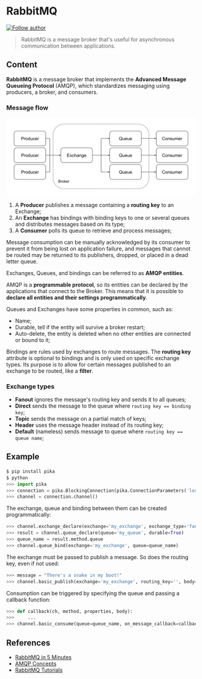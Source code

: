 # RabbitMQ
[![Follow author](https://img.shields.io/static/v1?style=flat&color=blue&label=note%20by&message=umluizlima)](https://github.com/umluizlima)
> RabbitMQ is a message broker that's useful for asynchronous communication between applications.

## Content

**RabbitMQ** is a message broker that implements the **Advanced Message Queueing Protocol** (AMQP), which standardizes messaging using producers, a broker, and consumers.

### Message flow

![RabbitMQ](./rabbitmq.svg)

1. A **Producer** publishes a message containing a **routing key** to an Exchange;
2. An **Exchange** has bindings with binding keys to one or several queues and distributes messages based on its type;
3. A **Consumer** polls its queue to retrieve and process messages;

Message consumption can be manually acknowledged by its consumer to prevent it from being lost on application failure, and messages that cannot be routed may be returned to its publishers, dropped, or placed in a dead letter queue.

Exchanges, Queues, and bindings can be referred to as **AMQP entities**.

AMQP is a **programmable protocol**, so its entities can be declared by the applications that connect to the Broker. This means that it is possible to **declare all entities and their settings programmatically**.

Queues and Exchanges have some properties in common, such as:
- Name;
- Durable, tell if the entity will survive a broker restart;
- Auto-delete, the entity is deleted when no other entities are connected or bound to it;

Bindings are rules used by exchanges to route messages. The **routing key** attribute is optional to bindings and is only used on specific exchange types. Its purpose is to allow for certain messages published to an exchange to be routed, like a **filter**.

### Exchange types
- **Fanout** ignores the message's routing key and sends it to all queues;
- **Direct** sends the message to the queue where `routing key == binding key`;
- **Topic** sends the message on a partial match of keys;
- **Header** uses the message header instead of its routing key;
- **Default** (nameless) sends message to queue where `routing key == queue name`;

## Example

```python
$ pip install pika
$ python
>>> import pika
>>> connection = pika.BlockingConnection(pika.ConnectionParameters('localhost'))
>>> channel = connection.channel()
```
The exchange, queue and binding between them can be created programmatically:
```python
>>> channel.exchange_declare(exchange='my_exchange', exchange_type='fanout')
>>> result = channel.queue_declare(queue='my_queue', durable=True)
>>> queue_name = result.method.queue
>>> channel.queue_bind(exchange='my_exchange', queue=queue_name)
```
The exchange must be passed to publish a message. So does the routing key, even if not used:
```python
>>> message = "There's a snake in my boot!"
>>> channel.basic_publish(exchange='my_exchange', routing_key='', body=message)
```
Consumption can be triggered by specifying the queue and passing a callback function:
```python
>>> def callback(ch, method, properties, body):
>>>     ...
>>> channel.basic_consume(queue=queue_name, on_message_callback=callback, auto_ack=True)
```


## References

- [RabbitMQ in 5 Minutes](https://www.youtube.com/watch?v=deG25y_r6OY)
- [AMQP Concepts](https://www.rabbitmq.com/tutorials/amqp-concepts.html)
- [RabbitMQ Tutorials](https://www.rabbitmq.com/getstarted.html)